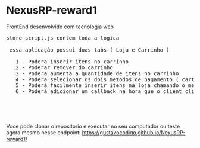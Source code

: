 # NexusRP-reward1


FrontEnd desenvolvido com tecnologia web
<pre>
store-script.js contem toda a logica
 
 essa aplicação possui duas tabs ( Loja e Carrinho )
 
   1 - Podera inserir itens no carrinho
   2 - Poderar remover do carrinho
   3 - Podera aumenta a quantidade de itens no carrinho
   4 - Podera selecionar os dois metodos de pagamento ( carteira / debito )
   5 - Poderá facilmente inserir itens na loja chamando o metodo addToCart
   6 - Poderá adicionar um callback na hora que o client clica em efetuar compra




</pre>


Voce pode clonar o repositorio e executar no seu computador
ou teste agora mesmo nesse endpoint:
https://gustavocodigo.github.io/NexusRP-reward1/
